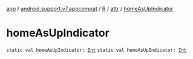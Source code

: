 [app](../../../index.md) / [android.support.v7.appcompat](../../index.md) / [R](../index.md) / [attr](index.md) / [homeAsUpIndicator](./home-as-up-indicator.md)

# homeAsUpIndicator

`static val homeAsUpIndicator: `[`Int`](https://kotlinlang.org/api/latest/jvm/stdlib/kotlin/-int/index.html)
`static val homeAsUpIndicator: `[`Int`](https://kotlinlang.org/api/latest/jvm/stdlib/kotlin/-int/index.html)
